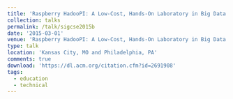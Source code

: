 ```yaml
---
title: 'Raspberry HadooPI: A Low-Cost, Hands-On Laboratory in Big Data and Analytics'
collection: talks
permalink: /talk/sigcse2015b
date: '2015-03-01'
venue: 'Raspberry HadooPI: A Low-Cost, Hands-On Laboratory in Big Data and Analytics. SIGCSE 2015 Poster with Ken Fox and Jeffrey L. Popyack. Kansas City, MO.  Also presented at Drexel University Research Day 2015'
type: talk
location: 'Kansas City, MO and Philadelphia, PA'
comments: true
download: 'https://dl.acm.org/citation.cfm?id=2691908'
tags:
  - education
  - technical
---
```


